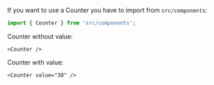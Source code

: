 If you want to use a Counter you have to import from `src/components`:
```javascript
import { Counter } from 'src/components';
```

Counter without value:

    <Counter />

Counter with value:

    <Counter value="30" />
